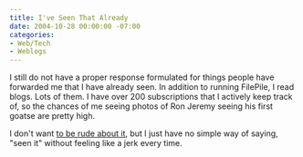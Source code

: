 ```yaml
---
title: I've Seen That Already
date: 2004-10-28 00:00:00 -07:00
categories:
- Web/Tech
- Weblogs
---
```


<p>
I still do not have a proper response formulated for things people have forwarded me that I have already seen. In addition to running FilePile, I read blogs. Lots of them. I have over 200 subscriptions that I actively keep track of, so the chances of me seeing photos of Ron Jeremy seeing his first goatse are pretty high.
</p>
<p>
I don't want <a href="http://www.dashes.com/magazine/backissues/pardon_me_for_being_forward.php">to be rude about it</a>, but I just have no simple way of saying, "seen it" without feeling like a jerk every time.
</p>
